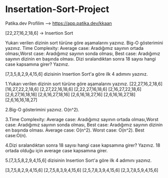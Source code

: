 # Insertation-Sort-Project

Patika.dev Profilim --> https://app.patika.dev/kkaan

[22,27,16,2,18,6] -> Insertion Sort

Yukarı verilen dizinin sort türüne göre aşamalarını yazınız.
Big-O gösterimini yazınız.
Time Complexity: Average case: Aradığımız sayının ortada olması,Worst case: Aradığımız sayının sonda olması, Best case: Aradığımız sayının dizinin en başında olması.
Dizi sıralandıktan sonra 18 sayısı hangi case kapsamına girer? Yazınız.


[7,3,5,8,2,9,4,15,6] dizisinin Insertion Sort'a göre ilk 4 adımını yazınız.


1.Yukarı verilen dizinin sort türüne göre aşamalarını yazınız.
[22,27,16,2,18,6]
[16,27,22,2,18,6]
[2,27,22,16,18,6]
[2,22,27,16,18,6]
[2,16,27,22,18,6]
[2,6,27,16,18,16]
[2,6,16,27,18,16]
[2,6,16,18,27,16]
[2,6,16,16,27,18]
[2,6,16,16,18,27]

2.Big-O gösterimini yazınız.
O(n^2).


3.Time Complexity: Average case: Aradığımız sayının ortada olması,Worst case: Aradığımız sayının sonda olması, Best case: Aradığımız sayının dizinin en başında olması.
Average case: O(n^2).
Worst case: O(n^2).
Best case:O(n).

4.Dizi sıralandıktan sonra 18 sayısı hangi case kapsamına girer? Yazınız.
18 ortada olduğu için average case kapsamına girer.

5.[7,3,5,8,2,9,4,15,6] dizisinin Insertion Sort'a göre ilk 4 adımını yazınız.

[3,7,5,8,2,9,4,15,6] 
[2,7,5,8,3,9,4,15,6] 
[2,5,7,8,3,9,4,15,6] 
[2,3,7,8,5,9,4,15,6] 














